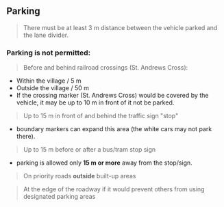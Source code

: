## Parking

> There must be at least 3 m distance between the vehicle parked and the lane divider.

### Parking is not permitted:
> Before and behind railroad crossings (St. Andrews Cross):
- Within the village / 5 m 
- Outside the village / 50 m 
- If the crossing marker (St. Andrews Cross) would be covered by the vehicle, it may be up to 10 m in front of it not be parked.

> Up to 15 m in front of and behind the traffic sign "stop"
- boundary markers can expand this area (the white cars may not park there).

> Up to 15 m before or after a bus/tram stop sign
- parking is allowed only **15 m or more** away from the stop/sign.

> On priority roads **outside** built-up areas

> At the edge of the roadway if it would prevent others from using designated parking areas
